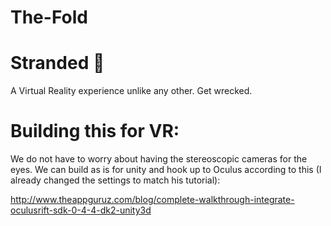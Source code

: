 # The-Fold

# Stranded :palm_tree:

A Virtual Reality experience unlike any other. Get wrecked.

# Building this for VR:

We do not have to worry about having the stereoscopic cameras for the eyes. We can build as is for unity and hook up to Oculus according to this (I already changed the settings to match his tutorial):

http://www.theappguruz.com/blog/complete-walkthrough-integrate-oculusrift-sdk-0-4-4-dk2-unity3d

